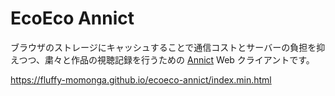 # EcoEco Annict
ブラウザのストレージにキャッシュすることで通信コストとサーバーの負担を抑えつつ、粛々と作品の視聴記録を行うための [Annict](https://annict.jp) Web クライアントです。

<https://fluffy-momonga.github.io/ecoeco-annict/index.min.html>
